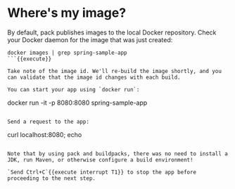 # Where's my image?

By default, pack publishes images to the local Docker repository. Check your Docker daemon for the image that was just created:
```
docker images | grep spring-sample-app
```{{execute}}

Take note of the image id. We'll re-build the image shortly, and you can validate that the image id changes with each build.

You can start your app using `docker run`:
```
docker run -it -p 8080:8080 spring-sample-app
```{{execute}}

Send a request to the app:
```
curl localhost:8080; echo
```{{execute T2}}

Note that by using pack and buildpacks, there was no need to install a JDK, run Maven, or otherwise configure a build environment!

`Send Ctrl+C`{{execute interrupt T1}} to stop the app before proceeding to the next step.
